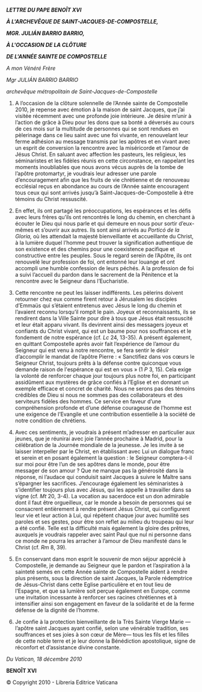 ***LETTRE DU PAPE BENOÎT XVI***

***À L'ARCHEVÊQUE DE SAINT-JACQUES-DE-COMPOSTELLE,***

***MGR. JULIÁN BARRIO BARRIO,***

***À L'OCCASION DE LA CLÔTURE***

***DE L'ANNÉE SAINTE DE COMPOSTELLE***

*A mon Vénéré Frère*

*Mgr JULIÁN BARRIO BARRIO*

*archevêque métropolitain de Saint-Jacques-de-Compostelle*

1. A l’occasion de la clôture solennelle de l’Année sainte de Compostelle 2010, je repense avec émotion à la maison de saint Jacques, que j’ai visitée récemment avec une profonde joie intérieure. Je désire m’unir à l’action de grâce à Dieu pour les dons que sa bonté a déversés au cours de ces mois sur la multitude de personnes qui se sont rendues en pèlerinage dans ce lieu saint avec une foi vivante, en renouvelant leur ferme adhésion au message transmis par les apôtres et en vivant avec un esprit de conversion la rencontre avec la miséricorde et l’amour de Jésus Christ. En saluant avec affection les pasteurs, les religieux, les séminaristes et les fidèles réunis en cette circonstance, en rappelant les moments inoubliables que nous avons vécus auprès de la tombe de l’apôtre protomartyr, je voudrais leur adresser une parole d’encouragement afin que les fruits de vie chrétienne et de renouveau ecclésial reçus en abondance au cours de l’Année sainte encouragent tous ceux qui sont arrivés jusqu’à Saint-Jacques-de-Compostelle à être témoins du Christ ressuscité.

2. En effet, ils ont partagé les préoccupations, les espérances et les défis avec leurs frères qu’ils ont rencontrés le long du chemin, en cherchant à écouter le Dieu qui nous parle et qui demeure en nous pour sortir d’eux-mêmes et s’ouvrir aux autres. Ils sont ainsi arrivés au *Porticó de la Gloria,* où les attendait la majesté bienveillante et accueillante du Christ, à la lumière duquel l’homme peut trouver la signification authentique de son existence et des chemins pour une coexistence pacifique et constructive entre les peuples. Sous le regard serein de l’Apôtre, ils ont renouvelé leur profession de foi, ont entonné leur louange et ont accompli une humble confession de leurs péchés. A la profession de foi a suivi l’accueil du pardon dans le sacrement de la Pénitence et la rencontre avec le Seigneur dans l’Eucharistie.

3. Cette rencontre ne peut les laisser indifférents. Les pèlerins doivent retourner chez eux comme firent retour à Jérusalem les disciples d’Emmaüs qui s’étaient entretenus avec Jésus le long du chemin et l’avaient reconnu lorsqu’il rompit le pain. Joyeux et reconnaissants, ils se rendirent dans la Ville Sainte pour dire à tous que Jésus était ressuscité et leur était apparu vivant. Ils devinrent ainsi des messagers joyeux et confiants du Christ vivant, qui est un baume pour nos souffrances et le fondement de notre espérance (cf. *Lc* 24, 13-35). A présent également, en quittant Compostelle après avoir fait l’expérience de l’amour du Seigneur qui est venu à notre rencontre, se fera sentir le désir d’accomplir le mandat de l’apôtre Pierre : « Sanctifiez dans vos cœurs le Seigneur Christ, toujours prêts à la défense contre quiconque vous demande raison de l'espérance qui est en vous » (1 *P* 3, 15). Cela exige la volonté de renforcer chaque jour toujours plus notre foi, en participant assidûment aux mystères de grâce confiés à l’Eglise et en donnant un exemple efficace et concret de charité. Nous ne serons pas des témoins crédibles de Dieu si nous ne sommes pas des collaborateurs et des serviteurs fidèles des hommes. Ce service en faveur d’une compréhension profonde et d’une défense courageuse de l’homme est une exigence de l’Evangile et une contribution essentielle à la société de notre condition de chrétiens.

4. Avec ces sentiments, je voudrais à présent m’adresser en particulier aux jeunes, que je réunirai avec joie l’année prochaine à Madrid, pour la célébration de la Journée mondiale de la jeunesse. Je les invite à se laisser interpeller par le Christ, en établissant avec Lui un dialogue franc et serein et en posant également la question : le Seigneur comptera-t-il sur moi pour être l’un de ses apôtres dans le monde, pour être messager de son amour ? Que ne manque pas la générosité dans la réponse, ni l’audace qui conduisit saint Jacques à suivre le Maître sans s’épargner les sacrifices. J’encourage également les séminaristes à s’identifier toujours plus avec Jésus, qui les appelle à travailler dans sa vigne (cf. *Mt* 20, 3-4). La vocation au sacerdoce est un don admirable dont il faut être orgueilleux, car le monde a besoin de personnes qui se consacrent entièrement à rendre présent Jésus Christ, qui configurent leur vie et leur action à Lui, qui répètent chaque jour avec humilité ses paroles et ses gestes, pour être son reflet au milieu du troupeau qui leur a été confié. Telle est la difficulté mais également la gloire des prêtres, auxquels je voudrais rappeler avec saint Paul que nul ni personne dans ce monde ne pourra les arracher à l’amour de Dieu manifesté dans le Christ (cf. *Rm* 8, 39).

5. En conservant dans mon esprit le souvenir de mon séjour apprécié à Compostelle, je demande au Seigneur que le pardon et l’aspiration à la sainteté semés en cette Année sainte de Compostelle aident à rendre plus présents, sous la direction de saint Jacques, la Parole rédemptrice de Jésus-Christ dans cette Eglise particulière et en tout lieu de l’Espagne, et que sa lumière soit perçue également en Europe, comme une invitation incessante à renforcer ses racines chrétiennes et à intensifier ainsi son engagement en faveur de la solidarité et de la ferme défense de la dignité de l’homme.

6. Je confie à la protection bienveillante de la Très Sainte Vierge Marie — l’apôtre saint Jacques ayant confié, selon une vénérable tradition, ses souffrances et ses joies à son cœur de Mère— tous les fils et les filles de cette noble terre et je leur donne la Bénédiction apostolique, signe de réconfort et d’assistance divine constante.

*Du Vatican, 18 décembre 2010*

**BENOÎT XVI**

© Copyright 2010 - Libreria Editrice Vaticana